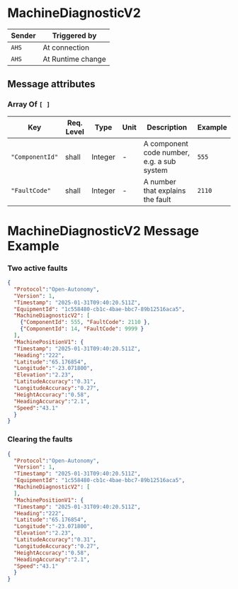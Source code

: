 # MachineDiagnosticV2

|Sender| Triggered by | 
|---|---|
|`AHS` |  At connection |
|`AHS` |  At Runtime change |

## Message attributes

### Array Of `[ ]`
| Key                      | Req. Level | Type          | Unit | Description                                                      | Example |
|--------------------------|-----------|--------------|------|------------------------------------------------------------------|---------|
| `"ComponentId"`          | shall     | Integer      | -    | A component code number, e.g. a sub system | `555`  |
| `"FaultCode"`            | shall     | Integer      | -    | A number that explains the fault | `2110`  |


# MachineDiagnosticV2 Message Example
### Two active faults
```json
{
  "Protocol":"Open-Autonomy",
  "Version": 1,
  "Timestamp": "2025-01-31T09:40:20.511Z",
  "EquipmentId": "1c558480-cb1c-4bae-bbc7-89b12516aca5",
  "MachineDiagnosticV2": [
    {"ComponentId": 555, "FaultCode": 2110 },
    {"ComponentId": 14, "FaultCode": 9999 }
  ],
  "MachinePositionV1": {
  "Timestamp": "2025-01-31T09:40:20.511Z",
  "Heading":"222",
  "Latitude":"65.176854",
  "Longitude":"-23.071800",
  "Elevation":"2.23",
  "LatitudeAccuracy":"0.31",
  "LongitudeAccuracy":"0.27",
  "HeightAccuracy":"0.58",
  "HeadingAccuracy":"2.1",
  "Speed":"43.1"
  }
}
```

### Clearing the faults
```json
{
  "Protocol":"Open-Autonomy",
  "Version": 1,
  "Timestamp": "2025-01-31T09:40:20.511Z",
  "EquipmentId": "1c558480-cb1c-4bae-bbc7-89b12516aca5",
  "MachineDiagnosticV2": [
  ],
  "MachinePositionV1": {
  "Timestamp": "2025-01-31T09:40:20.511Z",
  "Heading":"222",
  "Latitude":"65.176854",
  "Longitude":"-23.071800",
  "Elevation":"2.23",
  "LatitudeAccuracy":"0.31",
  "LongitudeAccuracy":"0.27",
  "HeightAccuracy":"0.58",
  "HeadingAccuracy":"2.1",
  "Speed":"43.1"
  }
}
```

